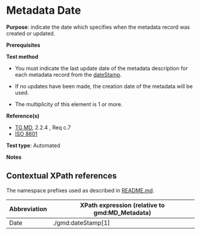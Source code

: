 # Metadata Date


**Purpose**: indicate the date which specifies when the metadata record was created or updated.

**Prerequisites**

**Test method**

* You must indicate the last update date of the metadata description for each metadata record from the [dateStamp](#date).

* If no updates have been made, the creation date of the metadata will be used.

* The multiplicity of this element is 1 or more.

**Reference(s)**	 

* [TG MD](http://inspire.ec.europa.eu/id/ats/metadata/2.0/common/README#ref_TG_MD), 2.2.4 , Req c.7
* [ISO 8601](http://inspire.ec.europa.eu/id/ats/metadata/1.3/iso-19115-19119/README#ref_ISO_8601)


**Test type**: Automated

**Notes**


## Contextual XPath references

The namespace prefixes used as described in [README.md](http://inspire.ec.europa.eu/id/ats/metadata/2.0/common/README#namespaces).

Abbreviation                                   |  XPath expression (relative to gmd:MD_Metadata)
-----------------------------------------------| -------------------------------------------------------------------------
<a name="date"></a> Date  | ./gmd:dateStamp[1]

